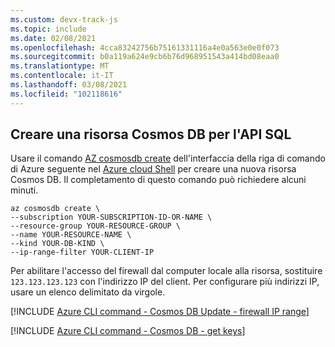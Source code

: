 ```yaml
---
ms.custom: devx-track-js
ms.topic: include
ms.date: 02/08/2021
ms.openlocfilehash: 4cca83242756b75161331116a4e0a563e0e0f073
ms.sourcegitcommit: b0a119a624e9cb6b76d968951543a414bd08eaa0
ms.translationtype: MT
ms.contentlocale: it-IT
ms.lasthandoff: 03/08/2021
ms.locfileid: "102118616"
---
```

## <a name="create-a-cosmos-db-resource-for-sql-api"></a>Creare una risorsa Cosmos DB per l'API SQL

Usare il comando [AZ cosmosdb create](/cli/azure/cosmosdb#az_cosmosdb_create) dell'interfaccia della riga di comando di Azure seguente nel [Azure cloud Shell](https://shell.azure.com) per creare una nuova risorsa Cosmos DB. Il completamento di questo comando può richiedere alcuni minuti. 

```azurecli
az cosmosdb create \
--subscription YOUR-SUBSCRIPTION-ID-OR-NAME \
--resource-group YOUR-RESOURCE-GROUP \
--name YOUR-RESOURCE-NAME \
--kind YOUR-DB-KIND \
--ip-range-filter YOUR-CLIENT-IP
```

Per abilitare l'accesso del firewall dal computer locale alla risorsa, sostituire `123.123.123.123` con l'indirizzo IP del client. Per configurare più indirizzi IP, usare un elenco delimitato da virgole.

[!INCLUDE [Azure CLI command - Cosmos DB Update - firewall IP range](azure-cli-cosmos-db-update-with-firewall.md)]

[!INCLUDE [Azure CLI command - Cosmos DB - get keys](azure-cli-cosmos-db-get-keys.md)]
